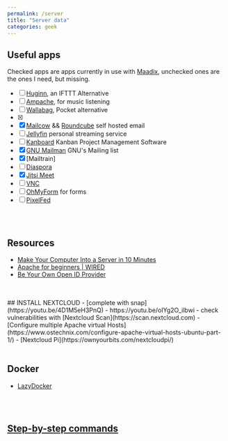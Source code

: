 ```yaml
---
permalink: /server
title: "Server data"
categories: geek
---
```


## Useful apps

Checked apps are apps currently in use with <a href="https://maadix.net" rel="noopener" target="_blank">Maadix</a>, unchecked ones are the ones I need, but missing.

- [ ] [Huginn](https://github.com/huginn/huginn), an IFTTT Alternative
- [ ] [Ampache](http://ampache.org/), for music listening
- [ ] [Wallabag](https://hub.docker.com/r/wallabag/wallabag), Pocket alternative
- [x] <a href="https://nextcloud.com" rel="noopener noreferrer" target="_blank">
- [x] [Mailcow](https://mailcow.email/) && [Roundcube](https://roundcube.net/) self hosted email
- [ ] [Jellyfin](https://jellyfin.org/) personal streaming service
- [ ] [Kanboard](https://kanboard.org/) Kanban Project Management Software
- [x] [GNU Mailman](https://www.gnu.org/software/mailman/) GNU's Mailing list
- [x] [Mailtrain]
- [ ] [Diaspora](https://wiki.diasporafoundation.org/Installation/Ubuntu/Xenial)
- [x] [Jitsi Meet](https://github.com/jitsi/docker-jitsi-meet)
- [ ] [VNC](https://tigervnc.org/)
- [ ] [OhMyForm](https://ohmyform.com/docs/install/) for forms
- [ ] [PixelFed](https://pixelfed.org/)

<br />
<br />

## Resources

-   [Make Your Computer Into a Server in 10 Minutes](https://www.instructables.com/id/Make-Your-Computer-Into-A-Server-in-10-Minutes-fr/)
-   [Apache for beginners | WIRED](https://www.wired.com/2010/02/Apache_for_Beginners/)
-   [Be Your Own Open ID Provider](https://www.wired.com/2010/02/Be_Your_Own_OpenID_Provider/)

<br>
<br>
## INSTALL NEXTCLOUD
- [complete with snap](https://youtu.be/4D1M5eH3PnQ)
- https://youtu.be/oIYg2O_ilbwi
- check vulnerabilities with [Nextcloud Scan](https://scan.nextcloud.com)
- [Configure multiple Apache virtual Hosts](https://www.ostechnix.com/configure-apache-virtual-hosts-ubuntu-part-1/)
- [Nextcloud Pi](https://ownyourbits.com/nextcloudpi/)

<br />
<br />

## Docker

- [LazyDocker](https://github.com/jesseduffield/lazydocker/blob/master/README.md)

<br />
<br />

## [Step-by-step commands](/server-setup)

